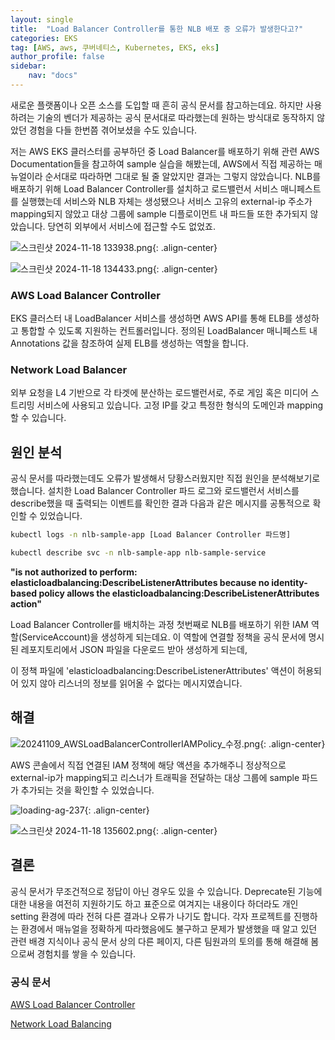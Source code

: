 ```yaml
---
layout: single
title:  "Load Balancer Controller를 통한 NLB 배포 중 오류가 발생한다고?"
categories: EKS
tag: [AWS, aws, 쿠버네티스, Kubernetes, EKS, eks]
author_profile: false
sidebar:
    nav: "docs"
---
```


새로운 플랫폼이나 오픈 소스를 도입할 때 흔히 공식 문서를 참고하는데요. 하지만 사용하려는 기술의 벤더가 제공하는 공식 문서대로 따라했는데 원하는 방식대로 동작하지 않았던 경험을 다들 한번쯤 겪어보셨을 수도 있습니다.

저는 AWS EKS 클러스터를 공부하던 중 Load Balancer를 배포하기 위해 관련 AWS Documentation들을 참고하여 sample 실습을 해봤는데, AWS에서 직접 제공하는 매뉴얼이라 순서대로 따라하면 그대로 될 줄 알았지만 결과는 그렇지 않았습니다. NLB를 배포하기 위해 Load Balancer Controller를 설치하고 로드밸런서 서비스 매니페스트를 실행했는데 서비스와 NLB 자체는 생성됐으나 서비스 고유의 external-ip 주소가 mapping되지 않았고 대상 그룹에 sample 디플로이먼트 내 파드들 또한 추가되지 않았습니다. 당연히 외부에서 서비스에 접근할 수도 없었죠.

![스크린샷 2024-11-18 133938.png](../../images/2024-11-09-nlb_debug/6297016d372b587b610a7efb8260a6a20c7e4544.png){: .align-center}

![스크린샷 2024-11-18 134433.png](../../images/2024-11-09-nlb_debug/9135e185725429890b082bb9f8fcbac8daa02f11.png){: .align-center}

### AWS Load Balancer Controller

EKS 클러스터 내 LoadBalancer 서비스를 생성하면 AWS API를 통해 ELB를 생성하고 통합할 수 있도록 지원하는 컨트롤러입니다. 정의된 LoadBalancer 매니페스트 내 Annotations 값을 참조하여 실제 ELB를 생성하는 역할을 합니다.

### Network Load Balancer

외부 요청을 L4 기반으로 각 타겟에 분산하는 로드밸런서로, 주로 게임 혹은 미디어 스트리밍 서비스에 사용되고 있습니다. 고정 IP를 갖고 특정한 형식의 도메인과 mapping할 수 있습니다.

## 원인 분석

공식 문서를 따라했는데도 오류가 발생해서 당황스러웠지만 직접 원인을 분석해보기로 했습니다. 설치한 Load Balancer Controller 파드 로그와 로드밸런서 서비스를 describe했을 때 출력되는 이벤트를 확인한 결과 다음과 같은 메시지를 공통적으로 확인할 수 있었습니다.

```bash
kubectl logs -n nlb-sample-app [Load Balancer Controller 파드명]
```

```bash
kubectl describe svc -n nlb-sample-app nlb-sample-service
```

**"is not authorized to perform: elasticloadbalancing:DescribeListenerAttributes because no identity-based policy allows the elasticloadbalancing:DescribeListenerAttributes action"**

Load Balancer Controller를 배치하는 과정 첫번째로 NLB를 배포하기 위한 IAM 역할(ServiceAccount)을 생성하게 되는데요. 이 역할에 연결할 정책을 공식 문서에 명시된 레포지토리에서 JSON 파일을 다운로드 받아 생성하게 되는데,

이 정책 파일에 'elasticloadbalancing:DescribeListenerAttributes' 액션이 허용되어 있지 않아 리스너의 정보를 읽어올 수 없다는 메시지였습니다.

## 해결

![20241109_AWSLoadBalancerControllerIAMPolicy_수정.png](../../images/2024-11-09-nlb_debug/bf1bab5ac2feef46e2ceceff264396796aba56c8.png){: .align-center}

AWS 콘솔에서 직접 연결된 IAM 정책에 해당 액션을 추가해주니 정상적으로 external-ip가 mapping되고 리스너가 트래픽을 전달하는 대상 그룹에 sample 파드가 추가되는 것을 확인할 수 있었습니다.

![loading-ag-237](../../images/2024-11-09-nlb_debug/45863d12b409acb0e4c107a5ff0e7f4a79b02c5f.png){: .align-center}

![스크린샷 2024-11-18 135602.png](../../images/2024-11-09-nlb_debug/a7d33bdf6c72e2b951172d0dc3aa68bf8cddd0b0.png){: .align-center}

## 결론

공식 문서가 무조건적으로 정답이 아닌 경우도 있을 수 있습니다. Deprecate된 기능에 대한 내용을 여전히 지원하기도 하고 표준으로 여겨지는 내용이다 하더라도 개인 setting 환경에 따라 전혀 다른 결과나 오류가 나기도 합니다. 각자 프로젝트를 진행하는 환경에서 매뉴얼을 정확하게 따라했음에도 불구하고 문제가 발생했을 때 알고 있던 관련 배경 지식이나 공식 문서 상의 다른 페이지, 다른 팀원과의 토의를 통해 해결해 봄으로써 경험치를 쌓을 수 있습니다.

### 공식 문서

[AWS Load Balancer Controller](https://docs.aws.amazon.com/eks/latest/userguide/lbc-helm.html)

[Network Load Balancing](https://docs.aws.amazon.com/eks/latest/userguide/network-load-balancing.html)

 
